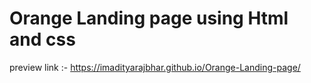 # Orange Landing page using Html and css


preview link :- https://imadityarajbhar.github.io/Orange-Landing-page/
